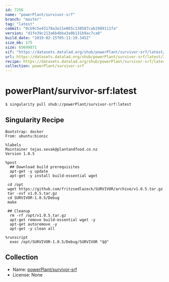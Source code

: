 ```yaml
---
id: 7256
name: "powerPlant/survivor-srf"
branch: "master"
tag: "latest"
commit: "0cb9c5e43178a3e21e065c130587cab2989111fa"
version: "d1fe39c213a6b4bba3a0b131b9ac7ca0"
build_date: "2019-02-15T05:11:19.345Z"
size_mb: 175
size: 65699871
sif: "https://datasets.datalad.org/shub/powerPlant/survivor-srf/latest/2019-02-15-0cb9c5e4-d1fe39c2/d1fe39c213a6b4bba3a0b131b9ac7ca0.simg"
url: https://datasets.datalad.org/shub/powerPlant/survivor-srf/latest/2019-02-15-0cb9c5e4-d1fe39c2/
recipe: https://datasets.datalad.org/shub/powerPlant/survivor-srf/latest/2019-02-15-0cb9c5e4-d1fe39c2/Singularity
collection: powerPlant/survivor-srf
---
```


# powerPlant/survivor-srf:latest

```bash
$ singularity pull shub://powerPlant/survivor-srf:latest
```

## Singularity Recipe

```singularity
Bootstrap: docker
From: ubuntu:bionic

%labels
Maintainer tejas.sevak@plantandfood.co.nz
Version 1.0.5

%post
  ## Download build prerequisites
  apt-get -y update
  apt-get -y install build-essential wget 

 cd /opt
 wget https://github.com/fritzsedlazeck/SURVIVOR/archive/v1.0.5.tar.gz
 tar -xvf v1.0.5.tar.gz
 cd SURVIVOR-1.0.5/Debug
 make

 ## Cleanup
  rm -rf /opt/v1.0.5.tar.gz
  apt-get remove build-essential wget -y
  apt-get autoremove -y
  apt-get -y clean all

%runscript
  exec /opt/SURVIVOR-1.0.5/Debug/SURVIVOR "$@"
```

## Collection

 - Name: [powerPlant/survivor-srf](https://github.com/powerPlant/survivor-srf)
 - License: None

